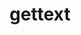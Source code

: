 ---
title: "gettext"
layout: cache
categories: [package, v0.18.0]
meta: {"versions": ["0.21"], "compilers": ["gcc@=7.5.0", "gcc@=8.4.0"], "oss": ["ubuntu18.04"], "platforms": ["linux"], "targets": ["x86_64"], "stacks": ["build_systems", "data-vis-sdk", "e4s", "radiuss", "root", "tutorial"], "num_specs": 3, "num_specs_by_stack": {"radiuss": 1, "data-vis-sdk": 1, "build_systems": 1, "root": 3, "tutorial": 2, "e4s": 1}}
spec_details: [{"hash": "wuasyuujhovdcl4ymsayv65phrx35bpf", "compiler": "gcc@=7.5.0", "versions": ["0.21"], "os": "ubuntu18.04", "platform": "linux", "target": "x86_64", "variants": ["+bzip2", "+curses", "+git", "~libunistring", "+libxml2", "+tar", "+xz"], "stacks": ["radiuss", "data-vis-sdk", "build_systems", "root", "tutorial"], "size": "-", "tarball": "https://binaries.spack.io/v0.18.0/build_cache/linux-ubuntu18.04-x86_64/gcc-7.5.0/gettext-0.21/linux-ubuntu18.04-x86_64-gcc-7.5.0-gettext-0.21-wuasyuujhovdcl4ymsayv65phrx35bpf.spack"}, {"hash": "7g6rytllpv267r53rkju7hlxjll7cjsv", "compiler": "gcc@=7.5.0", "versions": ["0.21"], "os": "ubuntu18.04", "platform": "linux", "target": "x86_64", "variants": ["+bzip2", "+curses", "+git", "~libunistring", "+libxml2", "+tar", "+xz"], "stacks": ["e4s", "root"], "size": "-", "tarball": "https://binaries.spack.io/v0.18.0/build_cache/linux-ubuntu18.04-x86_64/gcc-7.5.0/gettext-0.21/linux-ubuntu18.04-x86_64-gcc-7.5.0-gettext-0.21-7g6rytllpv267r53rkju7hlxjll7cjsv.spack"}, {"hash": "yxcscicgqyjxtwuizsfvtzizgp4rwbtb", "compiler": "gcc@=8.4.0", "versions": ["0.21"], "os": "ubuntu18.04", "platform": "linux", "target": "x86_64", "variants": ["+bzip2", "+curses", "+git", "~libunistring", "+libxml2", "+tar", "+xz"], "stacks": ["root", "tutorial"], "size": "-", "tarball": "https://binaries.spack.io/v0.18.0/build_cache/linux-ubuntu18.04-x86_64/gcc-8.4.0/gettext-0.21/linux-ubuntu18.04-x86_64-gcc-8.4.0-gettext-0.21-yxcscicgqyjxtwuizsfvtzizgp4rwbtb.spack"}]
---